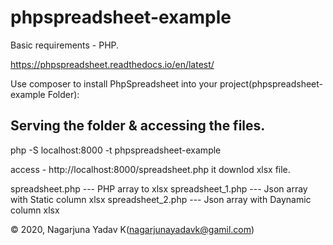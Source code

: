 # phpspreadsheet-example
Basic requirements - PHP.

https://phpspreadsheet.readthedocs.io/en/latest/

Use composer to install PhpSpreadsheet into your project(phpspreadsheet-example Folder):
## Serving the folder & accessing the files.
php -S localhost:8000 -t  phpspreadsheet-example

access - http://localhost:8000/spreadsheet.php it downlod xlsx file.

spreadsheet.php --- PHP array to xlsx
spreadsheet_1.php --- Json array with Static column xlsx
spreadsheet_2.php --- Json array with Daynamic column xlsx

© 2020, Nagarjuna Yadav K(nagarjunayadavk@gamil.com)